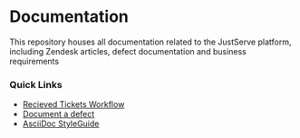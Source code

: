 # Documentation
This repository houses all documentation related to the JustServe platform, including Zendesk articles, defect documentation and business requirements

### Quick Links
- [Recieved Tickets Workflow](./src/docs/en/Workflows/Help-Requests.md)
- [Document a defect](/src/docs/en/Workflows/Document-a-Defect.md)
- [AsciiDoc StyleGuide](./src/docs/asciidoc/README.md)
